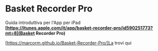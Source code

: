# Basket Recorder Pro
Guida introduttiva per l'App per iPad **[https://itunes.apple.com/it/app/basket-recorder-pro/id590251773?mt=8](Basket Recorder Pro)**

[https://marcorm.github.io/Basket-Recorder-Pro/]La trovi qui

